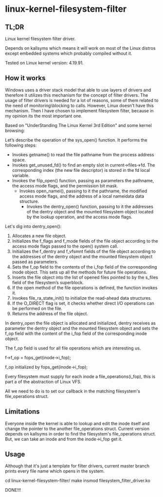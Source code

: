 # linux-kernel-filesystem-filter
## TL;DR
Linux kernel filesystem filter driver.

Depends on kallsyms which means it will work on most of the Linux distros except embedded systems which probably compiled without it.

Tested on Linux kernel version: 4.19.91.

## How it works
Windows uses a driver stack model that able to use layers of drivers and therefore it utilizes this mechanism for the concept of filter drivers.
The usage of filter drivers is needed for a lot of reasons, some of them related to the need of monitoring\blocking to calls.
However, Linux doesn't have this mechanism.
Then I have chosen to implement filesystem filter, because in my opinion its the most important one.

Based on "UnderStanding The Linux Kernel 3rd Edition" and some kernel browsing:

Let’s describe the operation of the sys_open() function. It performs the following steps:

* Invokes getname() to read the file pathname from the process address space.
* Invokes get_unused_fd() to find an empty slot in current->files->fd. The corresponding index (the new file descriptor) is stored in the fd local variable.
* Invokes the filp_open() function, passing as parameters the pathname, the access mode flags, and the permission bit mask.
    * Invokes open_namei(), passing to it the pathname, the modified access mode flags, and the address of a local nameidata data structure.
        * Invokes the dentry_open() function, passing to it the addresses of the dentry object and the mounted filesystem object located by the lookup operation, and the access mode flags.

Let's dig into dentry_open():

1. Allocates a new file object.
2. Initializes the f_flags and f_mode fields of the file object according to the access mode flags passed to the open() system call.
3. Initializes the f_dentry and f_vfsmnt fields of the file object according to the addresses of the dentry object and the mounted filesystem object passed as parameters.
4. Sets the f_op field to the contents of the i_fop field of the corresponding inode object. This sets up all the methods for future file operations.
5. Inserts the file object into the list of opened files pointed to by the s_files field of the filesystem’s superblock.
6. If the open method of the file operations is defined, the function invokes it.
7. Invokes file_ra_state_init() to initialize the read-ahead data structures.
8. If the O_DIRECT flag is set, it checks whether direct I/O operations can be performed on the file.
9. Returns the address of the file object.

In dentry_open the file object is allocated and initialized, dentry receives as parameter the dentry object and the mounted filesystem object 
and sets the f_op field with the content of the i_fop field of the corresponding inode object.

The f_op field is used for all file operations which are interesting us.

f->f_op = fops_get(inode->i_fop);

f_op initialized by fops_get(inode->i_fop);

Every filesystem must supply for each inode a file_operations(i_fop), this is part a of the abstraction of Linux VFS.

All we need to do is to set our callback in the matching filesystem's file_operations struct.

## Limitations
Everyone inside the kernel is able to lookup and edit the inode itself and change the pointer to the another file_operations struct.
Current version depends on kallsyms in order to find the filesystem's file_operations struct. But, we can take an inode and from the inode->i_fop get it.

## Usage
Although that it's just a template for filter drivers, current master branch prints every file name which opens in the system.

cd linux-kernel-filesystem-filter/
make
insmod filesystem_filter_driver.ko

DONE!!!
